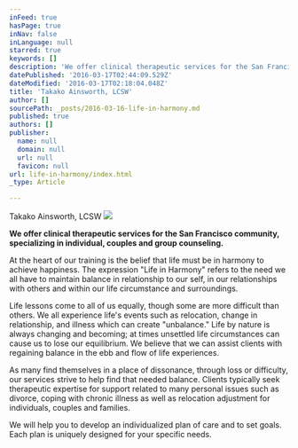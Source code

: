 ```yaml
---
inFeed: true
hasPage: true
inNav: false
inLanguage: null
starred: true
keywords: []
description: 'We offer clinical therapeutic services for the San Francisco community, specializing in individual, couples and group counseling.'
datePublished: '2016-03-17T02:44:09.529Z'
dateModified: '2016-03-17T02:18:04.048Z'
title: 'Takako Ainsworth, LCSW'
author: []
sourcePath: _posts/2016-03-16-life-in-harmony.md
published: true
authors: []
publisher:
  name: null
  domain: null
  url: null
  favicon: null
url: life-in-harmony/index.html
_type: Article

---
```

Takako Ainsworth, LCSW
![](https://the-grid-user-content.s3-us-west-2.amazonaws.com/4f2750a8-7099-491d-8cb9-efe6d287f217.jpg)

**We offer clinical therapeutic services for the San Francisco community, specializing in individual, couples and group counseling.**

At the heart of our training is the belief that life must be in harmony to achieve happiness. The expression "Life in Harmony" refers to the need we all have to maintain balance in relationship to our self, in our relationships with others and within our life circumstance and surroundings.

Life lessons come to all of us equally, though some are more difficult than others. We all experience life's events such as relocation, change in relationship, and illness which can create  "unbalance." Life by nature is always changing and becoming; at times unsettled life circumstances can cause us to lose our equilibrium. We believe that we can assist clients with regaining balance in the ebb and flow of life experiences.

As many find themselves in a place of dissonance, through loss or difficulty, our services strive to help find that needed balance. Clients typically seek therapeutic expertise for support related to many personal issues such as divorce, coping with chronic illness as well as relocation adjustment for individuals, couples and families.

We will help you to develop an individualized plan of care and to set goals. Each plan is uniquely designed for your specific needs.